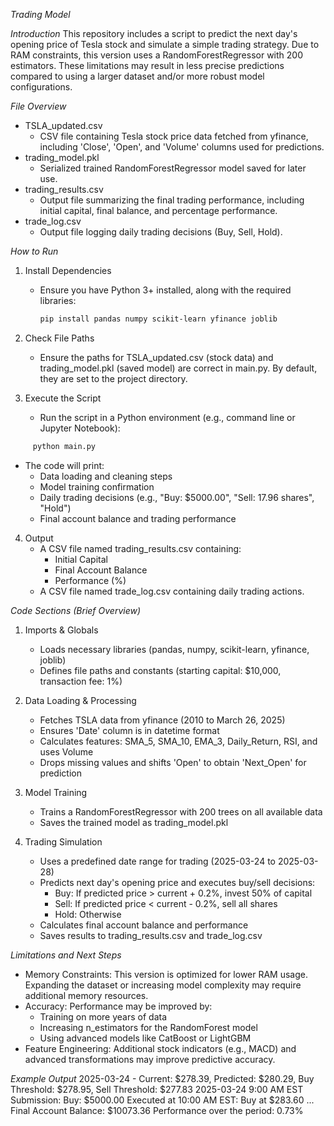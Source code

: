*Trading Model*

*Introduction*
This repository includes a script to predict the next day's opening price of Tesla stock and simulate a simple trading strategy. Due to RAM constraints, this version uses a RandomForestRegressor with 200 estimators. These limitations may result in less precise predictions compared to using a larger dataset and/or more robust model configurations.

*File Overview*
- TSLA_updated.csv
  - CSV file containing Tesla stock price data fetched from yfinance, including 'Close', 'Open', and 'Volume' columns used for predictions.
- trading_model.pkl
  - Serialized trained RandomForestRegressor model saved for later use.
- trading_results.csv
  - Output file summarizing the final trading performance, including initial capital, final balance, and percentage performance.
- trade_log.csv
  - Output file logging daily trading decisions (Buy, Sell, Hold).

*How to Run*
1. Install Dependencies
   - Ensure you have Python 3+ installed, along with the required libraries:
     ```bash
     pip install pandas numpy scikit-learn yfinance joblib
      ```
2. Check File Paths
   - Ensure the paths for TSLA_updated.csv (stock data) and trading_model.pkl (saved model) are correct in main.py. By default, they are set to the project directory.

3. Execute the Script
   - Run the script in a Python environment (e.g., command line or Jupyter Notebook):
```bash
     python main.py
```
   - The code will print:
     - Data loading and cleaning steps
     - Model training confirmation
     - Daily trading decisions (e.g., "Buy: $5000.00", "Sell: 17.96 shares", "Hold")
     - Final account balance and trading performance

4. Output
   - A CSV file named trading_results.csv containing:
     - Initial Capital
     - Final Account Balance
     - Performance (%)
   - A CSV file named trade_log.csv containing daily trading actions.

*Code Sections (Brief Overview)*
1. Imports & Globals
   - Loads necessary libraries (pandas, numpy, scikit-learn, yfinance, joblib)
   - Defines file paths and constants (starting capital: $10,000, transaction fee: 1%)

2. Data Loading & Processing
   - Fetches TSLA data from yfinance (2010 to March 26, 2025)
   - Ensures 'Date' column is in datetime format
   - Calculates features: SMA_5, SMA_10, EMA_3, Daily_Return, RSI, and uses Volume
   - Drops missing values and shifts 'Open' to obtain 'Next_Open' for prediction

3. Model Training
   - Trains a RandomForestRegressor with 200 trees on all available data
   - Saves the trained model as trading_model.pkl

4. Trading Simulation
   - Uses a predefined date range for trading (2025-03-24 to 2025-03-28)
   - Predicts next day's opening price and executes buy/sell decisions:
     - Buy: If predicted price > current + 0.2%, invest 50% of capital
     - Sell: If predicted price < current - 0.2%, sell all shares
     - Hold: Otherwise
   - Calculates final account balance and performance
   - Saves results to trading_results.csv and trade_log.csv

*Limitations and Next Steps*
- Memory Constraints: This version is optimized for lower RAM usage. Expanding the dataset or increasing model complexity may require additional memory resources.
- Accuracy: Performance may be improved by:
  - Training on more years of data
  - Increasing n_estimators for the RandomForest model
  - Using advanced models like CatBoost or LightGBM
- Feature Engineering: Additional stock indicators (e.g., MACD) and advanced transformations may improve predictive accuracy.

*Example Output*
2025-03-24 - Current: $278.39, Predicted: $280.29, Buy Threshold: $278.95, Sell Threshold: $277.83
2025-03-24 9:00 AM EST Submission: Buy: $5000.00
Executed at 10:00 AM EST: Buy at $283.60
...
Final Account Balance: $10073.36
Performance over the period: 0.73%
